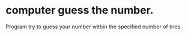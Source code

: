 # computer guess the number.
Program try to guess your number within the specified number of tries.

